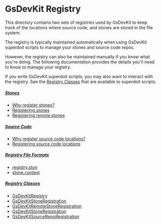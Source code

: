 # GsDevKit Registry

This directory contains two sets of registries used by GsDevKit to keep track of the locations where source code, and stones are stored in the file system.

The registry is typically maintained automatically when using GsDevKit superdoit scripts to manage your stones and source code repos.

However, the registry can also be maintained manually if you know what you're doing. The following documentation provides the details you'll need to know to manage your registry.

If you write GsDevKit superdoit scripts, you may also want to interact with the registry. See the [Registry Classes](#registry-classes) that are available to superdoit scripts.

##### [Stones](docs/stones.md)
- [Why register stones?](docs/stones.md)
- [Registering stones](docs/stones.md)
- [Registering remote stones](docs/stones.md)

##### [Source Code](docs/sourceCode.md)
- [Why register source code locations?](docs/repos.md)
- [Registering source code locations](docs/repos.md)

##### [Registry File Formats](docs/fileFormats.md)
- [registry.ston](docs/fileFormats.md#user-content-registryston)
- [stone.context](docs/fileFormats.md#user-content-stonecontext)

##### [Registry Classes](docs/classes.md)
- [GsDevKitRegistry](docs/classes.md#GsDevKitRegistry)
- [GsDevKitStoneRegistration](docs/classes.md#user-content-GsDevKitStoneRegistrationcontext)
- [GsDevKitRemoteStoneRegistration](docs/classes.md#user-content-GsDevKitRemoteStoneRegistration)
- [GsDevKitStoneRegistration](docs/classes.md#user-content-GsDevKitStoneRegistrationcontext)
- [GsDevKitSourceRepoRegistration](docs/classes.md#user-content-GsDevKitSourceRepoRegistration)
